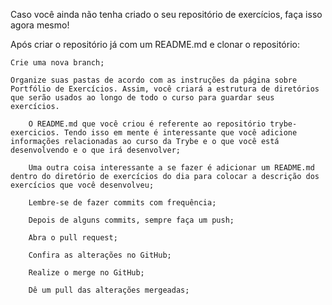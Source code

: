  Caso você ainda não tenha criado o seu repositório de exercícios, faça isso agora mesmo!

Após criar o repositório já com um README.md e clonar o repositório:

    Crie uma nova branch;

    Organize suas pastas de acordo com as instruções da página sobre Portfólio de Exercícios. Assim, você criará a estrutura de diretórios que serão usados ao longo de todo o curso para guardar seus exercícios.

        O README.md que você criou é referente ao repositório trybe-exercicios. Tendo isso em mente é interessante que você adicione informações relacionadas ao curso da Trybe e o que você está desenvolvendo e o que irá desenvolver;

        Uma outra coisa interessante a se fazer é adicionar um README.md dentro do diretório de exercícios do dia para colocar a descrição dos exercícios que você desenvolveu;

        Lembre-se de fazer commits com frequência;

        Depois de alguns commits, sempre faça um push;

        Abra o pull request;

        Confira as alterações no GitHub;

        Realize o merge no GitHub;

        Dê um pull das alterações mergeadas;

